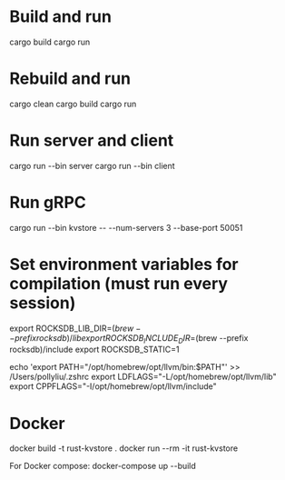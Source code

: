 # Build and run
cargo build
cargo run

# Rebuild and run
cargo clean
cargo build
cargo run

# Run server and client
cargo run --bin server
cargo run --bin client

# Run gRPC
cargo run --bin kvstore -- --num-servers 3 --base-port 50051

# Set environment variables for compilation (must run every session)
export ROCKSDB_LIB_DIR=$(brew --prefix rocksdb)/lib
export ROCKSDB_INCLUDE_DIR=$(brew --prefix rocksdb)/include
export ROCKSDB_STATIC=1

echo 'export PATH="/opt/homebrew/opt/llvm/bin:$PATH"' >> /Users/pollyliu/.zshrc
export LDFLAGS="-L/opt/homebrew/opt/llvm/lib"
export CPPFLAGS="-I/opt/homebrew/opt/llvm/include"

# Docker
docker build -t rust-kvstore .
docker run --rm -it rust-kvstore

For Docker compose:
docker-compose up --build
